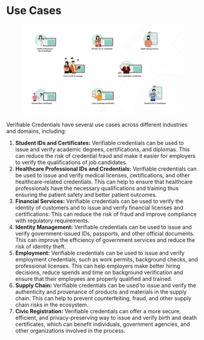 # Use Cases

<figure><img src="../../.gitbook/assets/Artboard 8.png" alt=""><figcaption></figcaption></figure>

Verifiable Credentials have several use cases across different industries and domains, including:

1. **Student IDs and Certificates:** Verifiable credentials can be used to issue and verify academic degrees, certifications, and diplomas. This can reduce the risk of credential fraud and make it easier for employers to verify the qualifications of job candidates.
2. **Healthcare Professional IDs and Credentials:** Verifiable credentials can be used to issue and verify medical licenses, certifications, and other healthcare-related credentials. This can help to ensure that healthcare professionals have the necessary qualifications and training thus ensuring the patient safety and better patient outcomes.
3. **Financial Services:** Verifiable credentials can be used to verify the identity of customers and to issue and verify financial licenses and certifications. This can reduce the risk of fraud and improve compliance with regulatory requirements.
4. **Identity Management:** Verifiable credentials can be used to issue and verify government-issued IDs, passports, and other official documents. This can improve the efficiency of government services and reduce the risk of identity theft.
5. **Employment:** Verifiable credentials can be used to issue and verify employment credentials, such as work permits, background checks, and professional licenses. This can help employers make better hiring decisions, reduce spends and time on background verification and ensure that their employees are properly qualified and trained.
6. **Supply Chain:** Verifiable credentials can be used to issue and verify the authenticity and provenance of products and materials in the supply chain. This can help to prevent counterfeiting, fraud, and other supply chain risks in the ecosystem.
7. **Civic Registration:** Verifiable credentials can offer a more secure, efficient, and privacy-preserving way to issue and verify birth and death certificates, which can benefit individuals, government agencies, and other organizations involved in the process.

